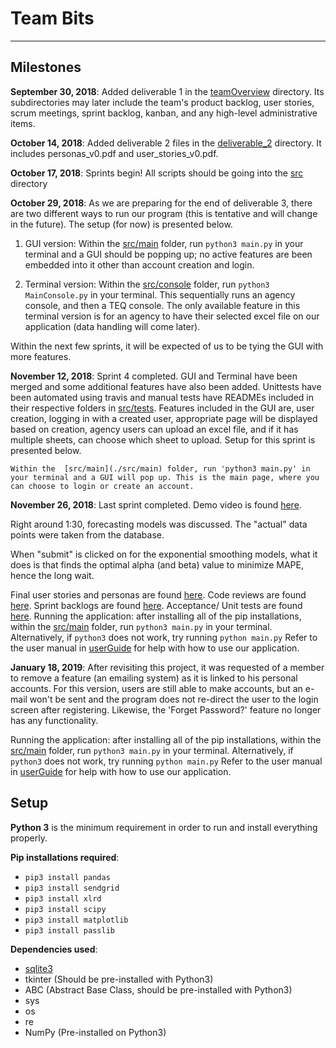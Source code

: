 # Team Bits
---

## Milestones

**September 30, 2018**: Added deliverable 1 in the [teamOverview](./teamOverview) directory. Its subdirectories may later include the team's product backlog, user stories, scrum meetings, sprint backlog, kanban, and any high-level administrative items.

**October 14, 2018**: Added deliverable 2 files in the [deliverable_2](./teamOverview/deliverable_2) directory. It includes personas_v0.pdf and user_stories_v0.pdf.

**October 17, 2018**: Sprints begin! All scripts should be going into the [src](./src) directory

**October 29, 2018**: As we are preparing for the end of deliverable 3, there are two different ways to run our program (this is tentative and will change in the future). The setup (for now) is presented below.
  1. GUI version: Within the [src/main](./src/main) folder, run `python3 main.py` in your terminal and a GUI should be popping up; no active features are been embedded into it other than account creation and login.

  2. Terminal version: Within the [src/console](./src/console) folder, run `python3 MainConsole.py` in your terminal. This sequentially runs an agency console, and then a TEQ console. The only available feature in this terminal version is for an agency to have their selected excel file on our application (data handling will come later).

Within the next few sprints, it will be expected of us to be tying the GUI with more features.

**November 12, 2018**: Sprint 4 completed. GUI and Terminal have been merged and some additional features have also been added. Unittests have been automated using travis and manual tests have READMEs included in their respective folders in [src/tests](./src/tests). Features included in the GUI are, user creation, logging in with a created user, appropriate page will be displayed based on creation, agency users can upload an excel file, and if it has multiple sheets, can choose which sheet to upload. Setup for this sprint is presented below.

    Within the  [src/main](./src/main) folder, run 'python3 main.py' in your terminal and a GUI will pop up. This is the main page, where you can choose to login or create an account.

**November 26, 2018**: Last sprint completed. Demo video is found [here](https://www.youtube.com/watch?v=1fzJtAM_alk).

Right around 1:30, forecasting models was discussed. The "actual" data points were taken from the database. 

When "submit" is clicked on for the exponential smoothing models, what it does is that finds the optimal alpha (and beta) value to minimize MAPE, hence the long wait.

Final user stories and personas are found [here](./teamOverview/productBacklog). Code reviews are found [here](./teamOverview/code_review). Sprint backlogs are found [here](./teamOverview/sprintBacklog). Acceptance/ Unit tests are found [here](./src/tests). Running the application: after installing all of the pip installations, within the  [src/main](./src/main) folder, run `python3 main.py` in your terminal. Alternatively, if `python3` does not work, try running `python main.py` Refer to the user manual in [userGuide](./userGuide) for help with how to use our application.

**January 18, 2019**: After revisiting this project, it was requested of a member to remove a feature (an emailing system) as it is linked to his personal accounts. For this version, users are still able to make accounts, but an e-mail won't be sent and the program does not re-direct the user to the login screen after registering. Likewise, the 'Forget Password?' feature no longer has any functionality. 

Running the application: after installing all of the pip installations, within the  [src/main](./src/main) folder, run `python3 main.py` in your terminal. Alternatively, if `python3` does not work, try running `python main.py` Refer to the user manual in [userGuide](./userGuide) for help with how to use our application.

## Setup

**Python 3** is the minimum requirement in order to run and install everything properly.

**Pip installations required**:
- `pip3 install pandas`
- `pip3 install sendgrid`
- `pip3 install xlrd`
- `pip3 install scipy`
- `pip3 install matplotlib`
- `pip3 install passlib`
 
**Dependencies used**:
- [sqlite3](https://www.sqlite.org/download.html)
- tkinter (Should be pre-installed with Python3)
- ABC (Abstract Base Class, should be pre-installed with Python3)
- sys
- os
- re
- NumPy (Pre-installed on Python3)
